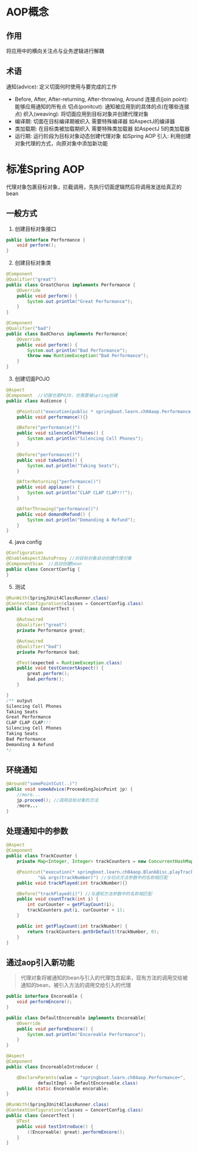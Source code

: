 # AOP概念
## 作用
将应用中的横向关注点与业务逻辑进行解耦
## 术语
通知(advice): 定义切面何时使用与要完成的工作
- Before, After, After-returning, After-throwing, Around
连接点(join point): 能够应用通知的所有点
切点(ponitcut): 通知被应用到的具体的点(在哪些连接点)
织入(weaving): 将切面应用到目标对象并创建代理对象
- 编译期: 切面在目标编译期被织入 需要特殊编译器 如AspectJ的编译器
- 类加载期: 在目标类被加载期织入 需要特殊类加载器 如AspectJ 5的类加载器
- 运行期: 运行阶段为目标对象动态创建代理对象 如Spring AOP
引入: 利用创建对象代理的方式，向原对象中添加新功能

# 标准Spring AOP
代理对象包裹目标对象，拦截调用，先执行切面逻辑然后将调用发送给真正的bean

## 一般方式
1. 创建目标对象接口
```java
public interface Performance {
    void perform();
}
```

2. 创建目标对象类
```java
@Component
@Qualifier("great")
public class GreatChorus implements Performance {
    @Override
    public void perform() {
        System.out.println("Great Performance");
    }
}
```
```java
@Component
@Qualifier("bad")
public class BadChorus implements Performance{
    @Override
    public void perform() {
        System.out.println("Bad Performance");
        throw new RuntimeException("Bad Performance");
    }
}
```

3. 创建切面POJO
```java
@Aspect
@Component  //切面也是POJO，也需要被spring创建
public class Audience {

    @Pointcut("execution(public * springboot.learn.ch04aop.Performance.perform(..))")
    public void performance(){}

    @Before("performance()")
    public void silenceCellPhones() {
        System.out.println("Silencing Cell Phones");
    }

    @Before("performance()")
    public void takeSeats() {
        System.out.println("Taking Seats");
    }

    @AfterReturning("performance()")
    public void applause() {
        System.out.println("CLAP CLAP CLAP!!!");
    }

    @AfterThrowing("performance()")
    public void demandRefund() {
        System.out.println("Demanding A Refund");
    }
}
```

4. java config
```java
@Configuration
@EnableAspectJAutoProxy //对目标对象自动创建代理对象
@ComponentScan  //自动创建bean
public class ConcertConfig {
}
```

5. 测试
```java
@RunWith(SpringJUnit4ClassRunner.class)
@ContextConfiguration(classes = ConcertConfig.class)
public class ConcertTest {

    @Autowired
    @Qualifier("great")
    private Performance great;

    @Autowired
    @Qualifier("bad")
    private Performance bad;

    @Test(expected = RuntimeException.class)
    public void testConcertAspect() {
        great.perform();
        bad.perform();
    }

}
/** output
Silencing Cell Phones
Taking Seats
Great Performance
CLAP CLAP CLAP!!!
Silencing Cell Phones
Taking Seats
Bad Performance
Demanding A Refund
*/
```
## 环绕通知
```java
@Around("somePointCut(..)")
public void someAdvice(ProceedingJoinPoint jp) {
    //more...
    jp.proceed(); //调用目标对象的方法
    /more...
}
```
## 处理通知中的参数
```java
@Aspect
@Component
public class TrackCounter {
    private Map<Integer, Integer> trackCounters = new ConcurrentHashMap<>();    //线程安全

    @Pointcut("execution(* springboot.learn.ch04aop.BlankDisc.playTrack(int)) " +
            "&& args(trackNumber)") //与切点方法参数中的名称相匹配
    public void trackPlayed(int trackNumber){}

    @Before("trackPlayed(i)") //与通知方法参数中的名称相匹配
    public void countTrack(int i) {
        int curCounter = getPlayCount(i);
        trackCounters.put(i, curCounter + 1);
    }

    public int getPlayCount(int trackNumber) {
        return trackCounters.getOrDefault(trackNumber, 0);
    }
}
```

## 通过aop引入新功能
> 代理对象将被通知的bean与引入的代理包含起来，现有方法的调用交给被通知的bean，被引入方法的调用交给引入的代理

```java
public interface Encoreable {
    void performEncore();
}
```

```java
public class DefaultEncoreable implements Encoreable{
    @Override
    public void performEncore() {
        System.out.println("Encoreable Performance");
    }
}
```

```java
@Aspect
@Component
public class EncoreableIntroducer {

    @DeclareParents(value = "springboot.learn.ch04aop.Performance+",
            defaultImpl = DefaultEncoreable.class)
    public static Encoreable encorable;
}
```

```java
@RunWith(SpringJUnit4ClassRunner.class)
@ContextConfiguration(classes = ConcertConfig.class)
public class ConcertTest {
    @Test
    public void testIntroduce() {
        ((Encoreable) great).performEncore();
    }
}
    
```
